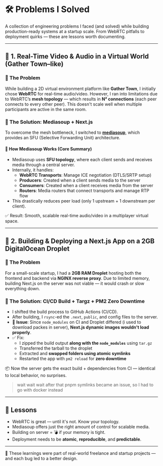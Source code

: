 
# 🛠️ Problems I Solved

A collection of engineering problems I faced (and solved) while building production-ready systems at a startup scale. From WebRTC pitfalls to deployment quirks — these are lessons worth documenting.

---

## 📡 1. Real-Time Video & Audio in a Virtual World (Gather Town–like)

### 🧩 The Problem
While building a 2D virtual environment platform like **Gather Town**, I initially chose **WebRTC** for real-time audio/video. However, I ran into limitations due to WebRTC’s **mesh topology** — which results in **N² connections** (each peer connects to every other peer). This doesn't scale well when multiple participants are active in the same room.

### 🚀 The Solution: Mediasoup + Next.js

To overcome the mesh bottleneck, I switched to **[mediasoup](https://mediasoup.org/)**, which provides an SFU (Selective Forwarding Unit) architecture.

#### 🎯 How Mediasoup Works (Core Summary)

- Mediasoup uses **SFU topology**, where each client sends and receives media through a central server.
- Internally, it handles:
  - **WebRTC Transports**: Manage ICE negotiation (DTLS/SRTP setup)
  - **Producers**: Created when a client sends media to the server
  - **Consumers**: Created when a client receives media from the server
  - **Routers**: Media routers that connect transports and manage RTP flow
- This drastically reduces peer load (only 1 upstream + 1 downstream per client).

✅ Result: Smooth, scalable real-time audio/video in a multiplayer virtual space.

---

## 💾 2. Building & Deploying a Next.js App on a 2GB DigitalOcean Droplet

### 🧩 The Problem
For a small-scale startup, I had a **2GB RAM Droplet** hosting both the frontend and backend via **NGINX reverse proxy**. Due to limited memory, building Next.js on the server was not viable — it would crash or slow everything down.

### 🚀 The Solution: CI/CD Build + Targz + PM2 Zero Downtime

- I shifted the build process to GitHub Actions (CI/CD).
- After building, I `rsync`-ed the `.next`, `public`, and config files to the server.
- 🧨 **Issue**: Since `node_modules` on CI and Droplet differed (i used to download packes in server), **Next.js dynamic images wouldn't load properly**.
- ✅ Fix:
  - I zipped the build output **along with the `node_modules`** using `tar.gz`
  - Transferred the tarball to the droplet
  - Extracted and **swapped folders using atomic symlinks**
  - Restarted the app with `pm2 reload` for **zero downtime**

📦 Now the server gets the exact build + dependencies from CI — identical to local behavior, no surprises.

> wait wait wait
after that pnpm symlinks became an issue, so I had to go with docker instead

---

## 🧠 Lessons

- WebRTC is great — until it's not. Know your topology.
- Mediasoup offers just the right amount of control for scalable media.
- Building on server = 💣 if your memory is tight.
- Deployment needs to be **atomic**, **reproducible**, and **predictable**.

---

🎯 These learnings were part of real-world freelance and startup projects — and each bug led to a better design.
